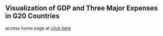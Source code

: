 ## Visualization of GDP and Three Major Expenses in G20 Countries

access home page at 
[click here](https://gggabbby.github.io/dats_6401_visualization_project1/home.html)
